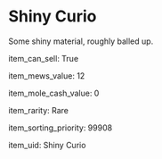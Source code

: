 # Shiny Curio

Some shiny material, roughly balled up.

item_can_sell: True

item_mews_value: 12

item_mole_cash_value: 0

item_rarity: Rare

item_sorting_priority: 99908

item_uid: Shiny Curio